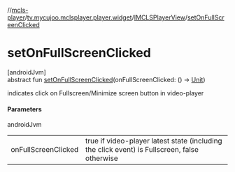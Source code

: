 //[mcls-player](../../../index.md)/[tv.mycujoo.mclsplayer.player.widget](../index.md)/[IMCLSPlayerView](index.md)/[setOnFullScreenClicked](set-on-full-screen-clicked.md)

# setOnFullScreenClicked

[androidJvm]\
abstract fun [setOnFullScreenClicked](set-on-full-screen-clicked.md)(onFullScreenClicked: () -&gt; [Unit](https://kotlinlang.org/api/latest/jvm/stdlib/kotlin/-unit/index.html))

indicates click on Fullscreen/Minimize screen button in video-player

#### Parameters

androidJvm

| | |
|---|---|
| onFullScreenClicked | true if video-player latest state (including the click event) is Fullscreen, false otherwise |
